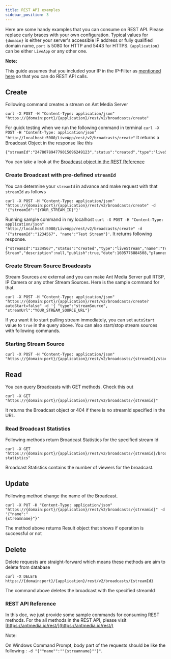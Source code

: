 ```yaml
---
title: REST API examples
sidebar_position: 3
---
```


Here are some handy examples that you can consume on REST API. Please replace curly braces with your own configuration. Typical values for ```{domain}``` is either your server's accessible IP address or fully qualified domain name, ```port``` is 5080 for HTTP and 5443 for HTTPS. ```{application}``` can be either ```LiveApp``` or any other one.

**Note:**

This guide assumes that you included your IP in the IP-Filter as [mentioned here](/v1/docs/rest-api-guide#security-%E2%80%93-ip-filtering) so that you can do REST API calls.

Create
------

Following command creates a stream on Ant Media Server

    curl -X POST -H "Content-Type: application/json" "https://{domain:port}/{application}/rest/v2/broadcasts/create"

For quick testing when we run the following command in terminal ```curl -X POST -H "Content-Type: application/json" "http://localhost:5080/LiveApp/rest/v2/broadcasts/create"``` It returns a Broadcast Object in the response like this

    {"streamId":"247807894779015096249123","status":"created","type":"liveStream","name":null,"description":null,"publish":true,"date":1605776243606,"plannedStartDate":0,"plannedEndDate":0,"duration":0,"endPointList":null,"publicStream":true,"is360":false,"listenerHookURL":null,"category":null,"ipAddr":null,"username":null,"password":null,"quality":null,"speed":0.0,"streamUrl":null,"originAdress":"127.0.0.1","mp4Enabled":0,"webMEnabled":0,"expireDurationMS":0,"rtmpURL":"rtmp://127.0.0.1/LiveApp/247807894779015096249123","zombi":false,"pendingPacketSize":0,"hlsViewerCount":0,"webRTCViewerCount":0,"rtmpViewerCount":0,"startTime":0,"receivedBytes":0,"bitrate":0,"userAgent":"N/A","latitude":null,"longitude":null,"altitude":null,"mainTrackStreamId":null,"subTrackStreamIds":null,"absoluteStartTimeMs":0,"webRTCViewerLimit":-1,"hlsViewerLimit":-1}

You can take a look at the [Broadcast object in the REST Reference](https://antmedia.io/rest/)

### Create Broadcast with pre-defined ```streamId```

You can determine your ```streamId``` in advance and make request with that ```streamId``` as follows

    curl -X POST -H "Content-Type: application/json" "https://{domain:port}/{application}/rest/v2/broadcasts/create" -d '{"streamId":"{YOUR_STREAM_ID}"}'

Running sample command in my localhost ```curl -X POST -H "Content-Type: application/json" "http://localhost:5080/LiveApp/rest/v2/broadcasts/create" -d '{"streamId":"1234567", "name":"Test Stream"}'```. It returns following response.

    {"streamId":"1234567","status":"created","type":"liveStream","name":"Test Stream","description":null,"publish":true,"date":1605776884508,"plannedStartDate":0,"plannedEndDate":0,"duration":0,"endPointList":null,"publicStream":true,"is360":false,"listenerHookURL":null,"category":null,"ipAddr":null,"username":null,"password":null,"quality":null,"speed":0.0,"streamUrl":null,"originAdress":"127.0.0.1","mp4Enabled":0,"webMEnabled":0,"expireDurationMS":0,"rtmpURL":"rtmp://127.0.0.1/LiveApp/1234567","zombi":false,"pendingPacketSize":0,"hlsViewerCount":0,"webRTCViewerCount":0,"rtmpViewerCount":0,"startTime":0,"receivedBytes":0,"bitrate":0,"userAgent":"N/A","latitude":null,"longitude":null,"altitude":null,"mainTrackStreamId":null,"subTrackStreamIds":null,"absoluteStartTimeMs":0,"webRTCViewerLimit":-1,"hlsViewerLimit":-1}

### Create Stream Source Broadcasts

Stream Sources are external and you can make Ant Media Server pull RTSP, IP Camera or any other Stream Sources. Here is the sample command for that.

    curl -X POST -H "Content-Type: application/json" "https://{domain:port}/{application}/rest/v2/broadcasts/create?autoStart=false" -d '{ "type":"streamSource", "streamUrl":"YOUR_STREAM_SOURCE_URL"}'

If you want it to start pulling stream immediately, you can set ```autoStart``` value to ```true``` in the query above. You can also start/stop stream sources with following commands.

### Starting Stream Source

    curl -X POST -H "Content-Type: application/json" "https://{domain:port}/{application}/rest/v2/broadcasts/{streamId}/start"

Read
----

You can query Broadcasts with GET methods. Check this out

    curl -X GET "https://{domain:port}/{application}/rest/v2/broadcasts/{streamid}"

It returns the Broadcast object or 404 if there is no streamId specified in the URL.

### Read Broadcast Statistics

Following methods return Broadcast Statistics for the specified stream Id

    curl -X GET "https://{domain:port}/{application}/rest/v2/broadcasts/{streamid}/broadcast-statistics"

Broadcast Statistics contains the number of viewers for the broadcast.

Update
------

Following method change the name of the Broadcast.

    curl -X PUT -H "Content-Type: application/json" "https://{domain:port}/{application}/rest/v2/broadcasts/{streamid}" -d '{"name":"
    {streamname}"}'

The method above returns Result object that shows if operation is successful or not

Delete
------

Delete requests are straight-forward which means these methods are aim to delete from database 

    curl -X DELETE https://{domain:port}/{application}/rest/v2/broadcasts/{streamId}

The command above deletes the broadcast with the specified streamId

### REST API Reference

In this doc, we just provide some sample commands for consuming REST methods. For the all methods in the REST API, please visit [https://antmedia.io/rest/](https://antmedia.io/rest/)

Note:

On Windows Command Prompt, body part of the requests should be like the following : ```-d "{""name"":""{streamname}""}"```.